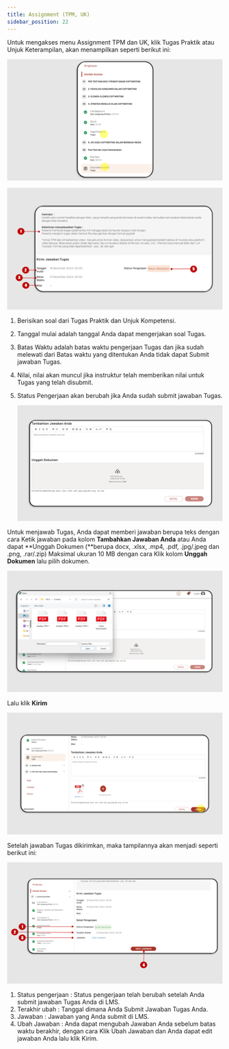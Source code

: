 ```yaml
---
title: Assignment (TPM, UK)
sidebar_position: 22
---
```

Untuk mengakses menu Assignment TPM dan UK, klik Tugas Praktik atau Unjuk Keterampilan, akan menampilkan seperti berikut ini:

![](/img/assignment-indo-1.png)

![](/img/assignment-indo-2.png)

1. Berisikan soal dari Tugas Praktik dan Unjuk Kompetensi.
2. Tanggal mulai adalah tanggal Anda dapat mengerjakan soal Tugas.
3. Batas Waktu adalah batas waktu pengerjaan Tugas dan jika sudah melewati dari Batas waktu yang ditentukan Anda tidak dapat Submit jawaban Tugas.
4. Nilai, nilai akan muncul jika instruktur telah memberikan nilai untuk Tugas yang telah disubmit.
5. Status Pengerjaan akan berubah jika Anda sudah submit jawaban Tugas.

   ![](/img/assignment-indo-3.png)

Untuk menjawab Tugas, Anda dapat memberi jawaban berupa teks dengan cara Ketik jawaban pada kolom **Tambahkan Jawaban Anda** atau Anda dapat **Unggah Dokumen (**berupa docx, .xlsx, .mp4, .pdf, .jpg/.jpeg dan .png, .rar/.zip) Maksimal ukuran 10 MB dengan cara Klik kolom **Unggah Dokumen** lalu pilih dokumen.

![](/img/assignment-indo-4.png)

Lalu klik **Kirim**

![](/img/assignment-indo-5.png)

Setelah jawaban Tugas dikirimkan, maka tampilannya akan menjadi seperti berikut ini:

![](/img/assignment-indo-6.png)

1. Status pengerjaan : Status pengerjaan telah berubah setelah Anda submit jawaban Tugas Anda di LMS.
2. Terakhir ubah : Tanggal dimana Anda Submit Jawaban Tugas Anda.
3. Jawaban : Jawaban yang Anda submit di LMS.
4. Ubah Jawaban : Anda dapat mengubah Jawaban Anda sebelum batas waktu berakhir, dengan cara Klik Ubah Jawaban dan Anda dapat edit jawaban Anda lalu klik Kirim.
